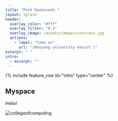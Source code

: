 ```yaml
---
title: "Park Hyeonseok."
layout: splash
header:
  overlay_color: "#fff"
  overlay_filter: "0.1"
  overlay_image: /assets/images/concrete.jpg
  actions:
    - label: "Come on"
      url: "/Hanyang university mascot /"
excerpt: " "
intro:
  - excerpt: ""
---
```


{% include feature_row id="intro" type="center" %}

## Myspace

Hello!

![collegeofcomputing](/assets/images/collegeofcomputing.jpg)
